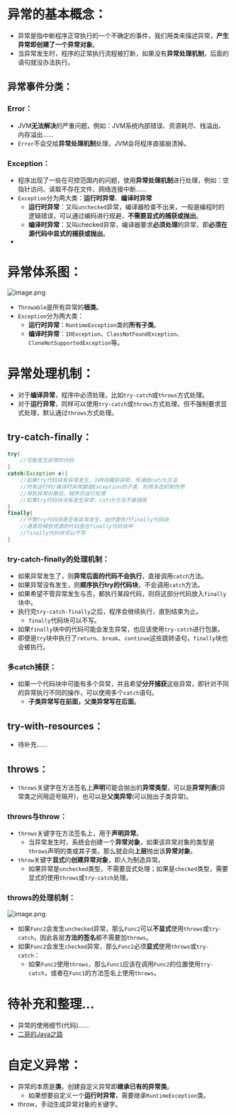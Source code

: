 # 异常的基本概念：
- 异常是指中断程序正常执行的一个不确定的事件，我们用类来描述异常，**产生异常即创建了一个异常对象**。
- 当异常发生时，程序的正常执行流程被打断，如果没有**异常处理机制**，后面的语句就没办法执行。
## 异常事件分类：
### Error：

- JVM**无法解决**的严重问题，例如：JVM系统内部错误、资源耗尽、栈溢出、内存溢出......
- `Error`不会交给**异常处理机制**处理，JVM会将程序直接崩溃掉。
### Exception：

- 程序出现了一些在可控范围内的问题，使用**异常处理机制**进行处理，例如：空指针访问、读取不存在文件、网络连接中断......
- `Exception`分为两大类：**运行时异常**、**编译时异常**
   - **运行时异常**：又叫`unchecked`异常，编译器检查不出来，一般是编程时的逻辑错误，可以通过编码进行规避，**不需要显式的捕获或抛出**。
   - **编译时异常**：又叫checked异常，编译器要求**必须处理**的异常，即**必须在源代码中显式的捕获或抛出**。
- 

# 异常体系图：
![image.png](https://cdn.nlark.com/yuque/0/2024/png/35940756/1721710044114-6f318ef8-5ace-483f-a4fa-f2a0a487075e.png#averageHue=%23fdfdfd&clientId=uccdb1752-00cf-4&from=paste&height=687&id=ua28dedb4&originHeight=1373&originWidth=1961&originalType=binary&ratio=2&rotation=0&showTitle=false&size=224718&status=done&style=none&taskId=u9c556643-ff82-4b05-ade3-c4533f751e2&title=&width=980.5)

- `Throwable`是所有异常的**根类**。
- `Exception`分为两大类：
   - **运行时异常**：`RuntimeException`类的**所有子类**。
   - **编译时异常**：`IOException`、`ClassNotFoundException`、`CloneNotSupportedException`等。
# 异常处理机制：

- 对于**编译异常**，程序中必须处理，比如`try-catch`或`throws`方式处理。
- 对于**运行异常**，同样可以使用`try-catch`或`throws`方式处理，但不强制要求显式处理，默认通过`throws`方式处理。
## try-catch-finally：
```java
try{
    //可能发生异常的代码
}
catch(Exception e){
    //如果try代码块有异常发生，JVM将捕获异常，传递给catch方法
    //所有运行时/编译时异常都是Exception的子类，利用多态机制传参
    //得到异常对象后，程序员自行处理
    //如果try代码块没有发生异常，catch方法不被调用
}
finally{
    //不管try代码块是否有异常发生，始终要执行finally代码块
    //通常将释放资源的代码放在finally代码块中
    //finally代码块可以不写
}
```
### try-catch-finally的处理机制：

- 如果异常发生了，则**异常后面的代码不会执行**，直接调用`catch`方法。
- 如果异常没有发生，则**顺序执行try的代码块**，不会调用`catch`方法。
- 如果希望不管异常发生与否，都执行某段代码，则将这部分代码放入`finally`块中。
- 执行完`try-catch-finally`之后，程序会继续执行，直到结束为止。
   - `finally`代码块可以不写。
- 如果`finally`块中的代码可能会发生异常，也应该使用`try-catch`进行包裹。
- 即便是`try`块中执行了`return`、`break`、`continue`这些跳转语句，`finally`块也会被执行。
### 多catch捕获：

- 如果一个代码块中可能有多个异常，并且希望**分开捕获**这些异常，即针对不同的异常执行不同的操作，可以使用多个`catch`语句。
   - **子类异常写在前面，父类异常写在后面**。
## try-with-resources：

- 待补充......
## throws：

- `throws`关键字在方法签名上**声明**可能会抛出的**异常类型**，可以是**异常列表**(异常类之间用逗号隔开)，也可以是**父类异常**(可以抛出子类异常)。
### throws与throw：

- `throws`关键字在方法签名上，用于**声明异常**。
   - 当异常发生时，系统会创建一个**异常对象**，如果该异常对象的类型是`throws`声明的类或其子类，那么就会向**上层**抛出该**异常对象**。
- `throw`关键字**显式**的**创建异常对象**，即人为制造异常。
   - 如果异常是`unchecked`类型，不需要显式处理；如果是`checked`类型，需要显式的使用`throws`或`try-catch`处理。	
### throws的处理机制：
![image.png](https://cdn.nlark.com/yuque/0/2024/png/35940756/1721718470984-90fc0542-ada2-4bcd-ba47-77d9119138bd.png#averageHue=%23fefefe&clientId=uccdb1752-00cf-4&from=paste&height=639&id=uead05c22&originHeight=1277&originWidth=1185&originalType=binary&ratio=2&rotation=0&showTitle=false&size=25785&status=done&style=none&taskId=u7ab8508d-e09f-4060-a63a-42493ff1707&title=&width=592.5)

- 如果`Func2`会发生`unchecked`异常，那么`Func2`可以**不显式**使用`throws`或`try-catch`，因此各层**方法的签名**都不需要加`throws`。
- 如果`Func2`会发生`checked`异常，那么`Func2`必须**显式**使用`throws`或`try-catch`：
   - 如果`Func2`使用`throws`，那么`Func1`应该在调用`Func2`的位置使用`try-catch`，或者在`Func1`的方法签名上使用`throws`。
# 待补充和整理...

- 异常的使用细节(代码)......
- [二哥的Java之路](https://javabetter.cn/exception/gailan.html#_03%E3%80%81checked%E5%92%8Cunchecked%E5%BC%82%E5%B8%B8)
# 自定义异常：

- 异常的本质是**类**，创建自定义异常即**继承已有的异常类**。
   - 如果想要自定义一个**运行时异常**，需要继承`RuntimeException`类。
- throw，手动生成异常对象的关键字。 
